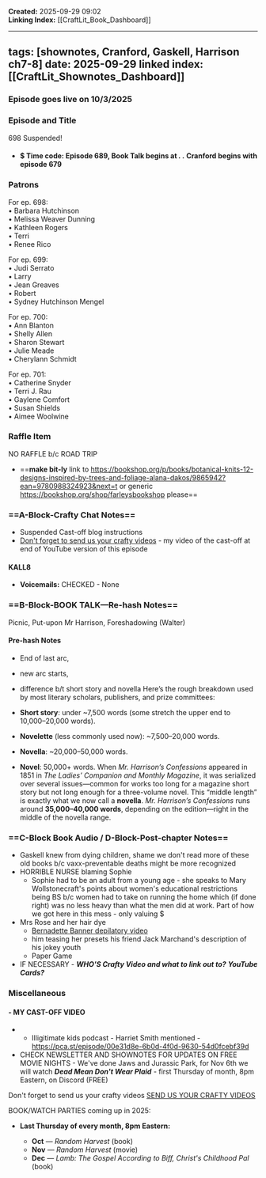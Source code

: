 
**Created:** 2025-09-29 09:02  
**Linking Index:** [[CraftLit_Book_Dashboard]]

---
tags: [shownotes, Cranford, Gaskell, Harrison ch7-8]
date: 2025-09-29
linked index: [[CraftLit_Shownotes_Dashboard]]
---

### Episode goes live on 10/3/2025

### Episode and Title
698 Suspended!

- #### $ Time code: Episode 689, Book Talk begins at _.       ._ Cranford begins with episode 679

### Patrons
For ep. 698:  
• Barbara Hutchinson  
• Melissa Weaver Dunning  
• Kathleen Rogers  
• Terri  
• Renee Rico

For ep. 699:  
• Judi Serrato  
• Larry  
• Jean Greaves  
• Robert  
• Sydney Hutchinson Mengel

For ep. 700:  
• Ann Blanton  
• Shelly Allen  
• Sharon Stewart  
• Julie Meade  
• Cherylann Schmidt

For ep. 701:  
• Catherine Snyder  
• Terri J. Rau  
• Gaylene Comfort  
• Susan Shields  
• Aimee Woolwine

### Raffle Item
NO RAFFLE b/c ROAD TRIP

-  ==**make bit-ly** link to https://bookshop.org/p/books/botanical-knits-12-designs-inspired-by-trees-and-foliage-alana-dakos/9865942?ean=9780988324923&next=t or generic https://bookshop.org/shop/farleysbookshop please==

### ==A-Block-Crafty Chat Notes==
- Suspended Cast-off blog instructions 
- [Don't forget to send us your crafty videos](https://bit.ly/craftlit-be-crafty) - my video of the cast-off at end of YouTube version of this episode

#### KALL8
- **Voicemails:** CHECKED - None
### ==B-Block-BOOK TALK—Re-hash Notes==
Picnic, Put-upon Mr Harrison, Foreshadowing (Walter)

#### Pre-hash Notes
- End of last arc, 
- new arc starts, 
- difference b/t short story and novella
Here’s the rough breakdown used by most literary scholars, publishers, and prize committees:

- **Short story**: under ~7,500 words (some stretch the upper end to 10,000–20,000 words).
- **Novelette** (less commonly used now): ~7,500–20,000 words.
- **Novella**: ~20,000–50,000 words.
- **Novel**: 50,000+ words.
    When _Mr. Harrison’s Confessions_ appeared in 1851 in _The Ladies’ Companion and Monthly Magazine_, it was serialized over several issues—common for works too long for a magazine short story but not long enough for a three-volume novel. This “middle length” is exactly what we now call a **novella**.
_Mr. Harrison’s Confessions_ runs around **35,000–40,000 words**, depending on the edition—right in the middle of the novella range.



### ==C-Block Book Audio / D-Block-Post-chapter Notes==
- Gaskell knew from dying children, shame we don't read more of these old books b/c vaxx-preventable deaths might be more recognized
- HORRIBLE NURSE blaming Sophie
	- Sophie had to be an adult from a young age - she speaks to Mary Wollstonecraft's points about women's educational restrictions being BS b/c women had to take on running the home which (if done right) was no less heavy than what the men did at work. Part of how we got here in this mess - only valuing $
- Mrs Rose and her hair dye
	- [Bernadette Banner depilatory video](https://youtu.be/xTj3hDJYHs0?si=_W0ExHyMSmhfDF-1)
	- him teasing her presets his friend Jack Marchand's description of his jokey youth
	- Paper Game
- IF NECESSARY - ***WHO'S Crafty Video and what to link out to?***
  ***YouTube Cards?***

### Miscellaneous
#### - MY CAST-OFF VIDEO  
- + Illigitimate kids podcast - Harriet Smith mentioned -https://pca.st/episode/00e31d8e-6b0d-4f0d-9630-54d0fcebf39d
- CHECK NEWSLETTER AND SHOWNOTES FOR UPDATES ON FREE MOVIE NIGHTS - We've done Jaws and Jurassic Park, for Nov 6th we will watch ***Dead Mean Don't Wear Plaid*** - first Thursday of month, 8pm Eastern, on Discord (FREE)

Don't forget to send us your crafty videos  [SEND US YOUR CRAFTY VIDEOS](https://bit.ly/craftlit-be-crafty) 

BOOK/WATCH PARTIES coming up in 2025:
- **Last Thursday of every month, 8pm Eastern:**
    
    - **Oct** — *Random Harvest* (book)
    - **Nov** — *Random Harvest* (movie)
    - **Dec** — *Lamb: The Gospel According to Biff, Christ's Childhood Pal* (book)